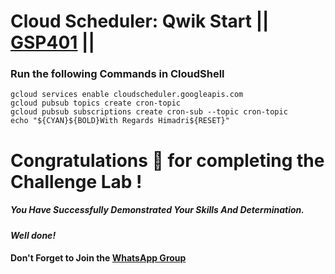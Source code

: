# Cloud Scheduler: Qwik Start || [GSP401](https://www.cloudskillsboost.google/course_templates/728/labs/461593) ||

### Run the following Commands in CloudShell
```
gcloud services enable cloudscheduler.googleapis.com
gcloud pubsub topics create cron-topic
gcloud pubsub subscriptions create cron-sub --topic cron-topic
echo "${CYAN}${BOLD}With Regards Himadri${RESET}"
```

# Congratulations 🎉 for completing the Challenge Lab !

##### *You Have Successfully Demonstrated Your Skills And Determination.*

#### *Well done!*

#### Don't Forget to Join the [WhatsApp Group](https://chat.whatsapp.com/Cxmw4DvCwEHCqU8qzTpv6r) 

